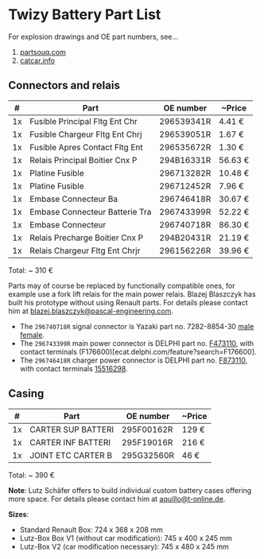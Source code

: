 # Twizy Battery Part List

For explosion drawings and OE part numbers, see…

1. [partsouq.com](https://partsouq.com/en/catalog/genuine/vehicle?c=Renault&ssd=%24HAxLcgIFBQEDBA5SXAdCUkZQXEd0e1pcB19WWkBRXFBTOQoWRnN5BAsCDXEVOjkCamFBSEtkVSECMBNNV0dyAw%24&vid=1409&cid=2043523126&q=)
2. [catcar.info](https://www.catcar.info/renault/?lang=en&l=c3Q9PTUwfHxzdHM9PXsiMTAiOiJNb2RlbCIsIjIwIjoiVHdpenkiLCIzMCI6Ik1BTUEiLCI0MCI6Ik1hbnVhbCIsIjUwIjoiMTkgQ29vbGluZyBzeXN0ZW0gLSBSZXNlcnZvaXJzIC0gRXhoYXVzdCBzeXN0ZW0gLSBFbmdpbmUgbW91bnRpbmcgXC8gVHJhY3Rpb24gYmF0dGVyeSJ9fHxub3Bycz09MTQwOXx8YnJhbmQ9PVJlbmF1bHR8fG5vcHI9PTE0MDl8fHR5cGU9PU1BTUF8fGNhdF9pZD09TXx8aW1nPT0wMTA0MDI2NHx8Z3JwX2lkPT0xOXx8c3ViR3JwX2lkPT0xOUd8fGNybnROb3ByPT0xNDA5fHxyZWZhY2Nlcz09TjE5OTAwMA%3D%3D)


## Connectors and relais

| # | Part | OE number | ~Price |
| --- | --- | --- | --- |
| 1x | Fusible Principal Fltg Ent Chr | 296539341R | 4.41 € |
| 1x | Fusible Chargeur Fltg Ent Chrj | 296539051R | 1.67 € |
| 1x | Fusible Apres Contact Fltg Ent | 296535672R | 1.30 € |
| 1x | Relais Principal Boitier Cnx P | 294B16331R | 56.63 € |
| 1x | Platine Fusible | 296713282R | 10.48 € |
| 1x | Platine Fusible | 296712452R | 7.96 € |
| 1x | Embase Connecteur Ba | 296746418R | 30.67 € |
| 1x | Embase Connecteur Batterie Tra | 296743399R | 52.22 € |
| 1x | Embase Connecteur | 296740718R | 86.30 € |
| 1x | Relais Precharge Boitier Cnx P | 294B20431R | 21.19 € |
| 1x | Relais Chargeur Fltg Ent Chrjr | 296156226R | 39.96 € |

Total: ~ 310 €

Parts may of course be replaced by functionally compatible ones, for example use a fork lift relais for the main power relais. Blazej Blaszczyk has built his prototype without using Renault parts. For details please contact him at <blazej.blaszczyk@pascal-engineering.com>.

  - The `296740718R` signal connector is Yazaki part no. 7282-8854-30 [male](http://connectors-catalog.sys.yzk.co.jp/yazaki-web/servlet/SubServlet_e?forward=7282-8854-30&plist=detail&select=XX) [female](http://connectors-catalog.sys.yzk.co.jp/yazaki-web/servlet/SubServlet_e?forward=7283-8854-30&plist=detail&select=XX).
  - The `296743399R` main power connector is DELPHI part no. [F473110](http://ecat.delphi.com/feature?search=F473110), with contact terminals (F176600)[ecat.delphi.com/feature?search=F176600].
  - The `296746418R` charger power connector is DELPHI part no. [F873110](ecat.delphi.com/feature?search=F873110), with contact terminals [15516298](http://ecat.delphi.com/feature?search=15516298).


## Casing

| # | Part | OE number | ~Price |
| --- | --- | --- | --- |
| 1x | CARTER SUP BATTERI	| 295F00162R | 129 € |
| 1x | CARTER INF BATTERI | 295F19016R | 216 € |
| 1x | JOINT ETC CARTER B | 295G32560R | 46 € |

Total: ~ 390 €

**Note**: Lutz Schäfer offers to build individual custom battery cases offering more space. For details please contact him at <aquillo@t-online.de>.

__Sizes__:
  - Standard Renault Box: 724 x 368 x 208 mm
  - Lutz-Box Box V1 (without car modification): 745 x 400 x 245 mm
  - Lutz-Box V2 (car modification necessary): 745 x 480 x 245 mm


